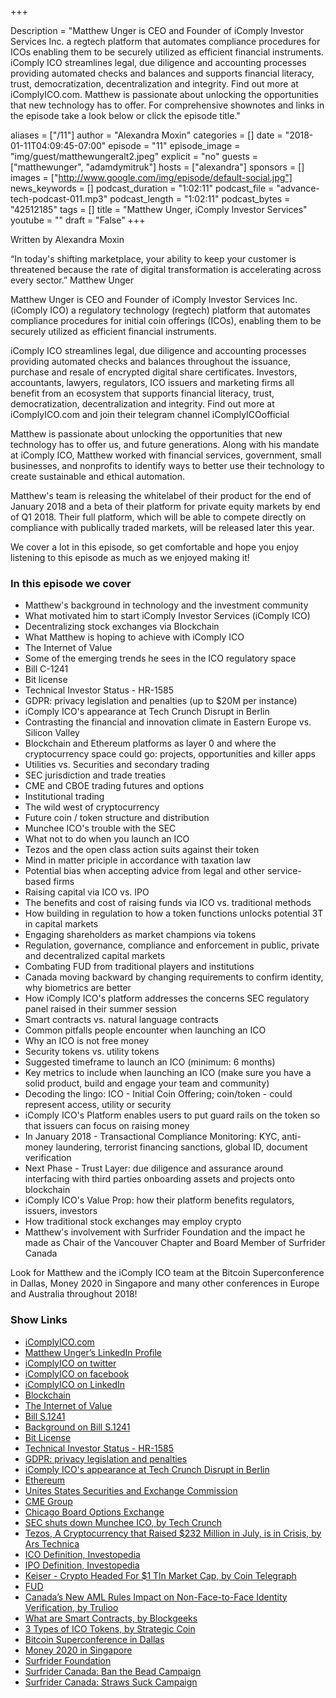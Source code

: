 +++

Description = "Matthew Unger is CEO and Founder of iComply Investor Services Inc. a regtech platform that automates compliance procedures for ICOs enabling them to be securely utilized as efficient financial instruments. iComply ICO streamlines legal, due diligence and accounting processes providing automated checks and balances and supports financial literacy, trust, democratization, decentralization and integrity. Find out more at iComplyICO.com. Matthew is passionate about unlocking the opportunities that new technology has to offer. For comprehensive shownotes and links in the episode take a look below or click the episode title."

aliases = ["/11"]
author = "Alexandra Moxin"
categories = []
date = "2018-01-11T04:09:45-07:00"
episode = "11"
episode_image = "img/guest/matthewungeralt2.jpeg"
explicit = "no"
guests = ["matthewunger", "adamdymitruk"]
hosts = ["alexandra"]
sponsors = []
images = ["http://www.google.com/img/episode/default-social.jpg"]
news_keywords = []
podcast_duration = "1:02:11"
podcast_file = "advance-tech-podcast-011.mp3"
podcast_length = "1:02:11"
podcast_bytes = "42512185"
tags = []
title = "Matthew Unger, iComply Investor Services"
youtube = ""
draft = "False"
+++

Written by Alexandra Moxin

“In today's shifting marketplace, your ability to keep your customer is threatened because the rate of digital transformation is accelerating across every sector.” Matthew Unger

Matthew Unger is CEO and Founder of iComply Investor Services Inc. (iComply ICO) a regulatory technology (regtech) platform that automates compliance procedures for initial coin offerings (ICOs), enabling them to be securely utilized as efficient financial instruments.

iComply ICO streamlines legal, due diligence and accounting processes providing automated checks and balances throughout the issuance, purchase and resale of encrypted digital share certificates. Investors, accountants, lawyers, regulators, ICO issuers and marketing firms all benefit from an ecosystem that supports financial literacy, trust, democratization, decentralization and integrity. Find out more at iComplyICO.com and join their telegram channel iComplyICOofficial

Matthew is passionate about unlocking the opportunities that new technology has to offer us, and future generations. Along with his mandate at iComply ICO, Matthew worked with financial services, government, small businesses, and nonprofits to identify ways to better use their technology to create sustainable and ethical automation.

Matthew's team is releasing the whitelabel of their product for the end of January 2018 and a beta of their platform for private equity markets by end of Q1 2018. Their full platform, which will be able to compete directly on compliance with publically traded markets, will be released later this year.

We cover a lot in this episode, so get comfortable and hope you enjoy listening to this episode as much as we enjoyed making it!


### In this episode we cover
* Matthew's background in technology and the investment community
* What motivated him to start iComply Investor Services (iComply ICO)
* Decentralizing stock exchanges via Blockchain
* What Matthew is hoping to achieve with iComply ICO
* The Internet of Value
* Some of the emerging trends he sees in the ICO regulatory space
* Bill C-1241
* Bit license
* Technical Investor Status - HR-1585
* GDPR: privacy legislation and penalties (up to $20M per instance)
* iComply ICO's appearance at Tech Crunch Disrupt in Berlin
* Contrasting the financial and innovation climate in Eastern Europe vs. Silicon Valley
* Blockchain and Ethereum platforms as layer 0 and where the cryptocurrency space could go: projects, opportunities and killer apps
* Utilities vs. Securities and secondary trading
* SEC jurisdiction and trade treaties
* CME and CBOE trading futures and options
* Institutional trading
* The wild west of cryptocurrency
* Future coin / token structure and distribution
* Munchee ICO's trouble with the SEC
* What not to do when you launch an ICO
* Tezos and the open class action suits against their token
* Mind in matter priciple in accordance with taxation law
* Potential bias when accepting advice from legal and other service-based firms
* Raising capital via ICO vs. IPO
* The benefits and cost of raising funds via ICO vs. traditional methods
* How building in regulation to how a token functions unlocks potential 3T in capital markets
* Engaging shareholders as market champions via tokens
* Regulation, governance, compliance and enforcement in public, private and decentralized capital markets
* Combating FUD from traditional players and institutions
* Canada moving backward by changing requirements to confirm identity, why biometrics are better
* How iComply ICO's platform addresses the concerns SEC regulatory panel raised in their summer session
* Smart contracts vs. natural language contracts
* Common pitfalls people encounter when launching an ICO
* Why an ICO is not free money
* Security tokens vs. utility tokens
* Suggested timeframe to launch an ICO (minimum: 6 months)
* Key metrics to include when launching an ICO (make sure you have a solid product, build and engage your team and community)
* Decoding the lingo: ICO - Initial Coin Offering; coin/token - could represent access, utility or security
* iComply ICO's Platform enables users to put guard rails on the token so that issuers can focus on raising money
* In January 2018 - Transactional Compliance Monitoring: KYC, anti-money laundering, terrorist financing sanctions, global ID, document verification
* Next Phase - Trust Layer: due diligence and assurance around interfacing with third parties onboarding assets and projects onto blockchain
* iComply ICO's Value Prop: how their platform benefits regulators, issuers, investors
* How traditional stock exchanges may employ crypto
* Matthew's involvement with Surfrider Foundation and the impact he made as Chair of the Vancouver Chapter and Board Member of Surfrider Canada

Look for Matthew and the iComply ICO team at the Bitcoin Superconference in Dallas, Money 2020 in Singapore and many other conferences in Europe and Australia throughout 2018!


### Show Links
* [iComplyICO.com](https://www.icomplyico.com/)
* [Matthew Unger’s LinkedIn Profile](https://www.linkedin.com/in/matthewbhunger/)
* [iComplyICO on twitter](https://twitter.com/icomplyico)
* [iComplyICO on facebook](https://www.facebook.com/icomplyico/)
* [iComplyICO on LinkedIn](https://www.linkedin.com/company/18235905/)
* [Blockchain](https://www.blockchain.com/)
* [The Internet of Value](https://hackernoon.com/a-vision-of-the-internet-of-value-ad187abf5826)
* [Bill S.1241](https://www.congress.gov/bill/115th-congress/senate-bill/1241/text)
* [Background on Bill S.1241](https://news.bitcoin.com/proposed-u-s-legislation-may-criminalize-those-who-conceal-bitcoin/)
* [Bit License](https://en.wikipedia.org/wiki/BitLicense)
* [Technical Investor Status - HR-1585](https://www.congress.gov/bill/115th-congress/house-bill/1585)
* [GDPR: privacy legislation and penalties](https://en.wikipedia.org/wiki/General_Data_Protection_Regulation)
* [iComply ICO's appearance at Tech Crunch Disrupt in Berlin](https://techcrunch.com/2017/10/25/announcing-the-startups-featured-in-startup-alley-pavilions-at-disrupt-berlin/)
* [Ethereum](https://www.ethereum.org/)
* [Unites States Securities and Exchange Commission](https://www.sec.gov/)
* [CME Group](http://www.cmegroup.com/)
* [Chicago Board Options Exchange](http://www.cboe.com/)
* [SEC shuts down Munchee ICO, by Tech Crunch](https://techcrunch.com/2017/12/12/sec-shuts-down-munchee-ico/)
* [Tezos, A Cryptocurrency that Raised $232 Million in July, is in Crisis, by Ars Technica](https://arstechnica.com/tech-policy/2017/11/tezos-a-cryptocurrency-that-raised-232-million-in-july-is-in-crisis/)
* [ICO Definition, Investopedia](https://www.investopedia.com/terms/i/initial-coin-offering-ico.asp)
* [IPO Definition, Investopedia](https://www.investopedia.com/terms/i/ipo.asp)
* [Keiser - Crypto Headed For $1 Tln Market Cap, by Coin Telegraph](https://cointelegraph.com/news/keiser-crypto-headed-for-1-tln-market-cap)
* [FUD](https://en.wikipedia.org/wiki/Fear,_uncertainty_and_doubt)
* [Canada’s New AML Rules Impact on Non-Face-to-Face Identity Verification, by Trulioo](https://www.trulioo.com/blog/canadas-new-aml-rules-identity-verification/)
* [What are Smart Contracts, by Blockgeeks](https://blockgeeks.com/guides/smart-contracts/)
* [3 Types of ICO Tokens, by Strategic Coin](http://strategiccoin.com/3-types-ico-tokens/)
* [Bitcoin Superconference in Dallas](https://www.bitcoinsuperconference.com/)
* [Money 2020 in Singapore](https://asia.money2020.com/)
* [Surfrider Foundation](https://www.surfrider.org/)
* [Surfrider Canada: Ban the Bead Campaign](http://www.vancouverbc.surfrider.org/ban-the-bead/)
* [Surfrider Canada: Straws Suck Campaign](http://www.vancouverbc.surfrider.org/straws-suck/)